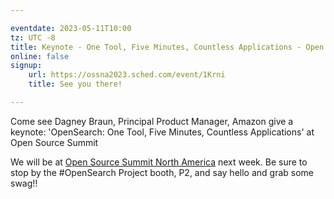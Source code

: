 ```yaml
---

eventdate: 2023-05-11T10:00
tz: UTC -8
title: Keynote - One Tool, Five Minutes, Countless Applications - Open Source Summit North America 2023
online: false
signup:
    url: https://ossna2023.sched.com/event/1Krni
    title: See you there!

---
```

Come see Dagney Braun, Principal Product Manager, Amazon give a keynote: 'OpenSearch: One Tool, Five Minutes, Countless Applications' at Open Source Summit

We will be at [Open Source Summit North America](https://events.linuxfoundation.org/open-source-summit-north-america/) next week. Be sure to stop by the #OpenSearch Project booth, P2, and say hello and grab some swag!!
